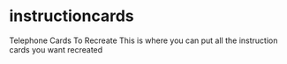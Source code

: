 # instructioncards
Telephone Cards To Recreate
This is where you can put all the instruction cards you want recreated
